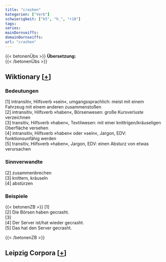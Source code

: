 ```yaml
---
title: "crashen"
kategorien: ["Verb"]
schwierigkeit: ["k5", "h_", "r18"]
tags:
series:
mainDornseiffs:
domainDornseiffs:
url: "crashen"
---
```


{{< betonenÜbs >}}
**Übersetzung:**  
{{< /betonenÜbs >}}

## Wiktionary [[+](https://de.wiktionary.org/wiki/crashen)]

### Bedeutungen
[1] intransitiv, Hilfsverb »sein«, umgangssprachlich: meist mit einem Fahrzeug mit einem anderen zusammenstoßen  
[2] intransitiv, Hilfsverb »haben«, Börsenwesen: große Kursverluste verzeichnen  
[3] transitiv, Hilfsverb »haben«, Textilwesen: mit einer knittrigen/kräuseligen Oberfläche versehen  
[4] intransitiv, Hilfsverb »haben« oder »sein«, Jargon, EDV: funktionsunfähig werden  
[5] transitiv, Hilfsverb »haben«, Jargon, EDV: einen Absturz von etwas verursachen  

### Sinnverwandte
[2] zusammenbrechen  
[3] knittern, kräuseln  
[4] abstürzen  

### Beispiele
{{< betonenZB >}}
[1]  
[2] Die Börsen haben gecrasht.  
[3]  
[4] Der Server ist/hat wieder gecrasht.  
[5] Das hat den Server gecrasht.  

{{< /betonenZB >}}

## Leipzig Corpora [[+](https://corpora.uni-leipzig.de/en/res?word=crashen&corpusId=deu_newscrawl-public_2018)]

